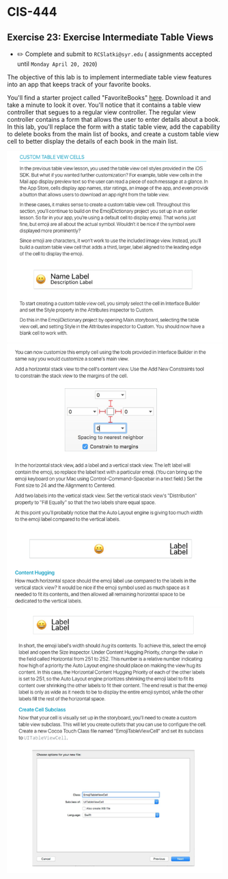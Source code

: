 # CIS-444
## Exercise 23: Exercise Intermediate Table Views

* ✏️ Complete and submit to `RCSlatki@syr.edu` ( assignments accepted until `Monday April 20, 2020`)

The objective of this lab is to implement intermediate table view features into an app that keeps track of your favorite books.

You'll find a starter project called "FavoriteBooks" [here](https://www.dropbox.com/s/9f324pkp28cop0d/FavoriteBook.zip?dl=0). Download it and take a minute to look it over. You'll notice that it contains a table view controller that segues to a regular view controller. The regular view controller contains a form that allows the user to enter details about a book. In this lab, you'll replace the form with a static table view, add the capability to delete books from the main list of books, and create a custom table view cell to better display the details of each book in the main list.


![inline](resources/L23-1.png)
![inline](resources/L23-2.png)
![inline](resources/L23-3.png)
